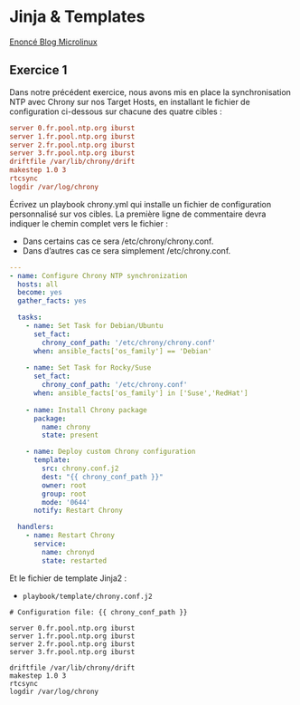 # Jinja & Templates
[Enoncé Blog Microlinux](https://blog.microlinux.fr/formation-ansible-16-jinja-templates/)

## Exercice 1
Dans notre précédent exercice, nous avons mis en place la synchronisation NTP avec Chrony sur nos Target Hosts, en installant le fichier de configuration ci-dessous sur chacune des quatre cibles :
```ini
server 0.fr.pool.ntp.org iburst
server 1.fr.pool.ntp.org iburst
server 2.fr.pool.ntp.org iburst
server 3.fr.pool.ntp.org iburst
driftfile /var/lib/chrony/drift
makestep 1.0 3
rtcsync
logdir /var/log/chrony
```
Écrivez un playbook chrony.yml qui installe un fichier de configuration personnalisé sur vos cibles. La première ligne de commentaire devra indiquer le chemin complet vers le fichier :
 - Dans certains cas ce sera /etc/chrony/chrony.conf.
 - Dans d’autres cas ce sera simplement /etc/chrony.conf.
```yaml
---
- name: Configure Chrony NTP synchronization
  hosts: all
  become: yes
  gather_facts: yes

  tasks:
    - name: Set Task for Debian/Ubuntu
      set_fact:
        chrony_conf_path: '/etc/chrony/chrony.conf'
      when: ansible_facts['os_family'] == 'Debian'
        
    - name: Set Task for Rocky/Suse
      set_fact:
        chrony_conf_path: '/etc/chrony.conf'
      when: ansible_facts['os_family'] in ['Suse','RedHat']
    
    - name: Install Chrony package
      package:
        name: chrony
        state: present

    - name: Deploy custom Chrony configuration
      template:
        src: chrony.conf.j2
        dest: "{{ chrony_conf_path }}"
        owner: root
        group: root
        mode: '0644'
      notify: Restart Chrony

  handlers:
    - name: Restart Chrony
      service:
        name: chronyd
        state: restarted
```
Et le fichier de template Jinja2 : 
 - `playbook/template/chrony.conf.j2`
```jinja
# Configuration file: {{ chrony_conf_path }}

server 0.fr.pool.ntp.org iburst
server 1.fr.pool.ntp.org iburst
server 2.fr.pool.ntp.org iburst
server 3.fr.pool.ntp.org iburst

driftfile /var/lib/chrony/drift
makestep 1.0 3
rtcsync
logdir /var/log/chrony
```
